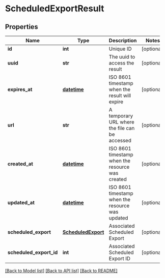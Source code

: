 # ScheduledExportResult

## Properties
Name | Type | Description | Notes
------------ | ------------- | ------------- | -------------
**id** | **int** | Unique ID | [optional] 
**uuid** | **str** | The uuid to access the result | [optional] 
**expires_at** | [**datetime**](DateTime.md) | ISO 8601 timestamp when the result will expire | [optional] 
**url** | **str** | A temporary URL where the file can be accessed | [optional] 
**created_at** | [**datetime**](DateTime.md) | ISO 8601 timestamp when the resource was created | [optional] 
**updated_at** | [**datetime**](DateTime.md) | ISO 8601 timestamp when the resource was updated | [optional] 
**scheduled_export** | [**ScheduledExport**](ScheduledExport.md) | Associated Scheduled Export | [optional] 
**scheduled_export_id** | **int** | Associated Scheduled Export ID | [optional] 

[[Back to Model list]](../README.md#documentation-for-models) [[Back to API list]](../README.md#documentation-for-api-endpoints) [[Back to README]](../README.md)


